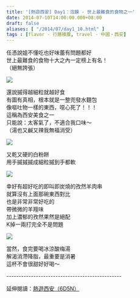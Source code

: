 ```yaml
---
title: '[熱遊西安] Day1：泡饃 - 世上最難食的食物之一'
date: 2014-07-10T14:00:00.000+08:00
draft: false
aliases: [ "/2014/07/day1_10.html" ]
tags : [flavor - 行膳積腹, travel - 中國・西安]
---
```


任憑說姐不懂吃也好味蕾有問題都好  
世上最難食的食物十大之內一定榜上有名！  
（絕無誇張）  

![](/images/xian1d1.jpg)

還說摵得越細粒就越好食  
有圖有真相，根本就是一整兜發水麵包  
像嘔吐物一樣的東西，噁心死了！！！  
這稱為西安美食之一  
只能說：太客氣了，不適合我口味～  
（湯也又鹹又辣我無福消受）  

![](/images/xian1d2.jpg)

又乾又硬的白粉餅  
用手摵摵摵成細粒摵到手都軟  

![](/images/xian1d3.jpg)

幸好有超好吃的即叫即炭燒的孜然羊肉串  
就算沒有上面那碗東西對比  
也是非常非常好吃的  
帶微微的羊羶味  
加上濃郁的孜然果然是絕配  
K掉一兩打完全不是問題  

![](/images/xian1d4.jpg)

當然，食完要喝冰涼酸梅湯  
解渴消滯降脂，最重要是消暑  
這杯不會很甜好好喝～  
  
\-----------------------------------------------  
  
延伸閱讀：[熱遊西安（6D5N）](https://hidie.net/xian6d5n/)
